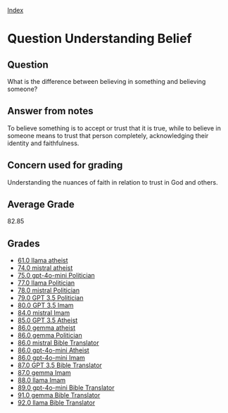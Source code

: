 
[Index](../../index.md)
# Question Understanding Belief
## Question
What is the difference between believing in something and believing someone?

## Answer from notes
To believe something is to accept or trust that it is true, while to believe in someone means to trust that person completely, acknowledging their identity and faithfulness.

## Concern used for grading
Understanding the nuances of faith in relation to trust in God and others.

## Average Grade
82.85

## Grades
 * [61.0 llama atheist](../answers/llama_atheist/Understanding_Belief.md)
 * [74.0 mistral atheist](../answers/mistral_atheist/Understanding_Belief.md)
 * [75.0 gpt-4o-mini Politician](../answers/gpt-4o-mini_Politician/Understanding_Belief.md)
 * [77.0 llama Politician](../answers/llama_Politician/Understanding_Belief.md)
 * [78.0 mistral Politician](../answers/mistral_Politician/Understanding_Belief.md)
 * [79.0 GPT 3.5 Politician](../answers/GPT_3.5_Politician/Understanding_Belief.md)
 * [80.0 GPT 3.5 Imam](../answers/GPT_3.5_Imam/Understanding_Belief.md)
 * [84.0 mistral Imam](../answers/mistral_Imam/Understanding_Belief.md)
 * [85.0 GPT 3.5 Atheist](../answers/GPT_3.5_Atheist/Understanding_Belief.md)
 * [86.0 gemma atheist](../answers/gemma_atheist/Understanding_Belief.md)
 * [86.0 gemma Politician](../answers/gemma_Politician/Understanding_Belief.md)
 * [86.0 mistral Bible Translator](../answers/mistral_Bible_Translator/Understanding_Belief.md)
 * [86.0 gpt-4o-mini Atheist](../answers/gpt-4o-mini_Atheist/Understanding_Belief.md)
 * [86.0 gpt-4o-mini Imam](../answers/gpt-4o-mini_Imam/Understanding_Belief.md)
 * [87.0 GPT 3.5 Bible Translator](../answers/GPT_3.5_Bible_Translator/Understanding_Belief.md)
 * [87.0 gemma Imam](../answers/gemma_Imam/Understanding_Belief.md)
 * [88.0 llama Imam](../answers/llama_Imam/Understanding_Belief.md)
 * [89.0 gpt-4o-mini Bible Translator](../answers/gpt-4o-mini_Bible_Translator/Understanding_Belief.md)
 * [91.0 gemma Bible Translator](../answers/gemma_Bible_Translator/Understanding_Belief.md)
 * [92.0 llama Bible Translator](../answers/llama_Bible_Translator/Understanding_Belief.md)

